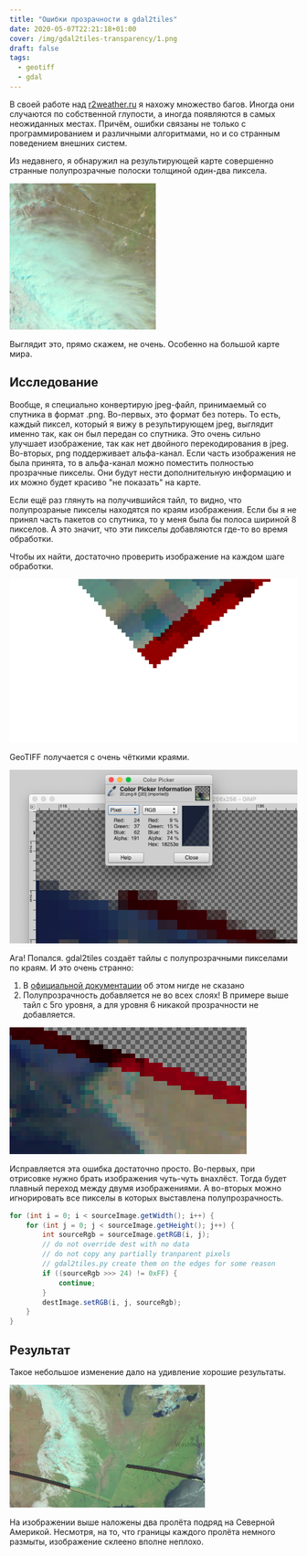 ```yaml
---
title: "Ошибки прозрачности в gdal2tiles"
date: 2020-05-07T22:21:18+01:00
cover: /img/gdal2tiles-transparency/1.png
draft: false
tags:
  - geotiff
  - gdal
---
```



В своей работе над [r2weather.ru](https://r2weather.ru) я нахожу множество багов. Иногда они случаются по собственной глупости, а иногда появляются в самых неожиданных местах. Причём, ошибки связаны не только с программированием и различными алгоритмами, но и со странным поведением внешних систем.

Из недавнего, я обнаружил на результирующей карте совершенно странные полупрозрачные полоски толщиной один-два пиксела.

![](/img/gdal2tiles-transparency/41.png)

Выглядит это, прямо скажем, не очень. Особенно на большой карте мира.

## Исследование

Вообще, я специально конвертирую jpeg-файл, принимаемый со спутника в формат .png. Во-первых, это формат без потерь. То есть, каждый пиксел, который я вижу в результирующем jpeg, выглядит именно так, как он был передан со спутника. Это очень сильно улучшает изображение, так как нет двойного перекодирования в jpeg. Во-вторых, png поддерживает альфа-канал. Если часть изображения не была принята, то в альфа-канал можно поместить полностью прозрачные пикселы. Они будут нести дополнительную информацию и их можно будет красиво "не показать" на карте.

Если ещё раз глянуть на получившийся тайл, то видно, что полупрозраные пикселы находятся по краям изображения. Если бы я не принял часть пакетов со спутника, то у меня была бы полоса шириной 8 пикселов. А это значит, что эти пикселы добавляются где-то во время обработки.

Чтобы их найти, достаточно проверить изображение на каждом шаге обработки.

![](/img/gdal2tiles-transparency/1.png)

GeoTIFF получается с очень чёткими краями.

![](/img/gdal2tiles-transparency/2.png)

Ага! Попался. gdal2tiles создаёт тайлы с полупрозрачными пикселами по краям. И это очень странно:

 1. В [официальной документации](https://gdal.org/programs/gdal2tiles.html) об этом нигде не сказано
 2. Полупрозрачность добавляется не во всех слоях! В примере выше тайл с 5го уровня, а для уровня 6 никакой прозрачности не добавляется.
 
![](/img/gdal2tiles-transparency/3.png)

Исправляется эта ошибка достаточно просто. Во-первых, при отрисовке нужно брать изображения чуть-чуть внахлёст. Тогда будет плавный переход между двумя изображениями. А во-вторых можно игнорировать все пикселы в которых выставлена полупрозрачность.

```java
for (int i = 0; i < sourceImage.getWidth(); i++) {
	for (int j = 0; j < sourceImage.getHeight(); j++) {
		int sourceRgb = sourceImage.getRGB(i, j);
		// do not override dest with no data
		// do not copy any partially tranparent pixels
		// gdal2tiles.py create them on the edges for some reason
		if ((sourceRgb >>> 24) != 0xFF) {
			continue;
		}
		destImage.setRGB(i, j, sourceRgb);
	}
}
```

## Результат

Такое небольшое изменение дало на удивление хорошие результаты.

![](/img/gdal2tiles-transparency/4.png)

На изображении выше наложены два пролёта подряд на Северной Америкой. Несмотря, на то, что границы каждого пролёта немного размыты, изображение склеено вполне неплохо.